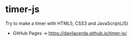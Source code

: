 # timer-js
 Try to make a timer with HTML5, CSS3 and JavaScript(JS)
<br>
* GitHub Pages -> https://davilacerda.github.io/timer-js/
